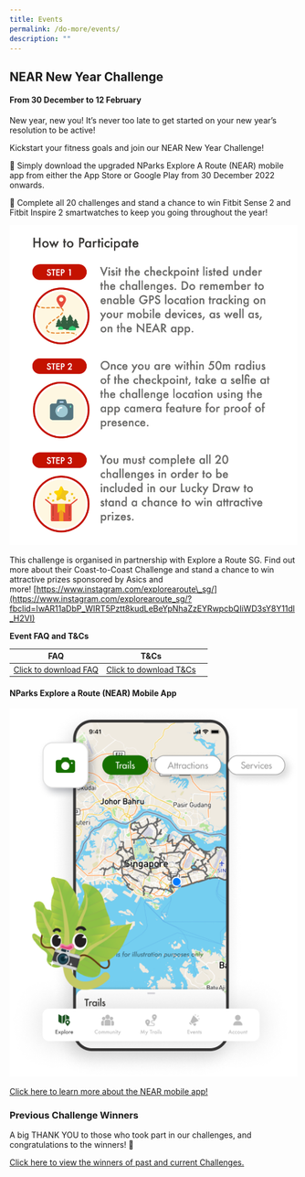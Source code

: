 ```yaml
---
title: Events
permalink: /do-more/events/
description: ""
---
```

## **NEAR New Year Challenge**

#### From 30 December to 12 February

New year, new you! It’s never too late to get started on your new year’s resolution to be active!

Kickstart your fitness goals and join our NEAR New Year Challenge! 

🍃  Simply download the upgraded NParks Explore A Route (NEAR) mobile app from either the App Store or Google Play from 30 December 2022 onwards. 

🍃 Complete all 20 challenges and stand a chance to win Fitbit Sense 2 and Fitbit Inspire 2 smartwatches to keep you going throughout the year!

![How to participate](/images/New%20Year%20Challenge%20How%20to%20Participate_crop.png)

This challenge is organised in partnership with Explore a Route SG. Find out more about their Coast-to-Coast Challenge and stand a chance to win attractive prizes sponsored by Asics and more! [https://www.instagram.com/explorearoute\_sg/](https://www.instagram.com/explorearoute_sg/?fbclid=IwAR11aDbP_WIRT5Pztt8kudLeBeYpNhaZzEYRwpcbQIiWD3sY8Y11dl_H2VI)

**Event FAQ and T&Cs**

| FAQ       | T&Cs | |
| -------- | -------- | -------- |
| [Click to download FAQ](/files/FAQs%20-%20NEAR%20New%20Year%20Challenge%2016%20Dec%202022%20to%2031%20Jan%202023.pdf)     | [Click to download T&Cs](/files/TC%20-%20NEAR%20New%20Year%20Challenge%2016%20Dec%202022%20to%2031%20Jan%202023.pdf)     |   |


#### NParks Explore a Route (NEAR) Mobile App

![NEAR Mobile App](/images/Cover%20Image.png)

 [Click here to learn more about the NEAR mobile app!](https://near.nparks.gov.sg/) 

### Previous Challenge Winners

A big THANK YOU to those who took part in our challenges, and congratulations to the winners! 🥳

[Click here to view the winners of past and current Challenges.](https://www.nparks.gov.sg/-/media/peb/coast-to-coast/challenges/c2c-challenge-announcements-(2020).ashx?la=en&hash=CF0AA7B337338FE2A0D52BEA79BC8F6A5A1490DB)